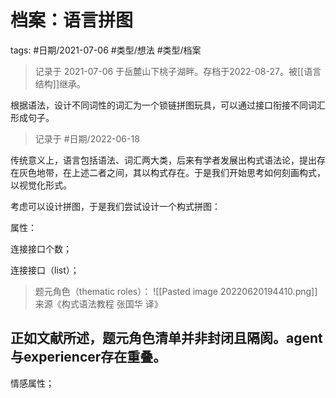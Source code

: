 # 档案：语言拼图



tags: #日期/2021-07-06 #类型/想法 #类型/档案 


> 记录于 2021-07-06 于岳麓山下桃子湖畔。存档于2022-08-27。被[[语言结构]]继承。


根据语法，设计不同词性的词汇为一个锁链拼图玩具，可以通过接口衔接不同词汇形成句子。

> 记录于 #日期/2022-06-18 

传统意义上，语言包括语法、词汇两大类，后来有学者发展出构式语法论，提出存在灰色地带，在上述二者之间，其以构式存在。于是我们开始思考如何刻画构式，以视觉化形式。

考虑可以设计拼图，于是我们尝试设计一个构式拼图：


属性：

连接接口个数；

连接接口（list）；

> 题元角色（thematic roles）：
> ![[Pasted image 20220620194410.png]]
> 来源《构式语法教程 张国华 译》

正如文献所述，题元角色清单并非封闭且隔阂。agent与experiencer存在重叠。
- 

情感属性；









